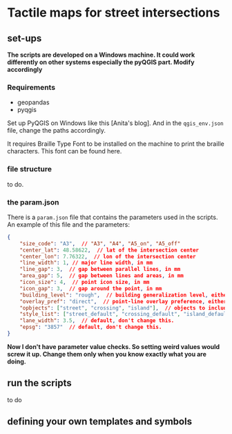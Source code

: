 # Tactile maps for street intersections

## set-ups

**The scripts are developed on a Windows machine. It could work differently on other systems especially the pyQGIS part. Modify accordingly**

### Requirements

- geopandas 
- pyqgis

Set up PyQGIS on Windows like this [Anita's blog]. And in the `qgis_env.json` file, change the paths accordingly. 

It requires Braille Type Font to be installed on the machine to print the braille characters. This font can be found here. 

### file structure

to do.

### the param.json

There is a `param.json` file that contains the parameters used in the scripts. An example of this file and the parameters:

```json
{
    "size_code": "A3",  // "A3", "A4", "A5_on", "A5_off"
    "center_lat": 48.58622,  // lat of the intersection center 
    "center_lon": 7.76322,  // lon of the intersection center
    "line_width": 1, // major line width, in mm
    "line_gap": 3,  // gap between parallel lines, in mm
    "area_gap": 5,  // gap between lines and areas, in mm
    "icon_size": 4,  // point icon size, in mm
    "icon_gap": 3,  // gap around the point, in mm
    "building_level": "rough",  // building generalization level, either "rough" or "detailed"
    "overlay_pref": "direct",  // point-line overlay preference, either "direct" or "displace"
    "opbjects": ["street", "crossing", "island"],  // objects to include on the map. A3 maps allow max 11, A4 max 7, A5_on max 3, A5_off max 5. Exceeding the number = no map. 
    "style_list": ["street_default", "crossing_default", "island_default"],  // the symbol choice, name from the "symbol table", in the same order with the objects. 
    "lane_width": 3.5,  // default, don't change this. 
    "epsg": "3857"  // default, don't change this.
}
```

**Now I don't have parameter value checks. So setting weird values would screw it up. Change them only when you know exactly what you are doing.**

## run the scripts

to do

## defining your own templates and symbols

